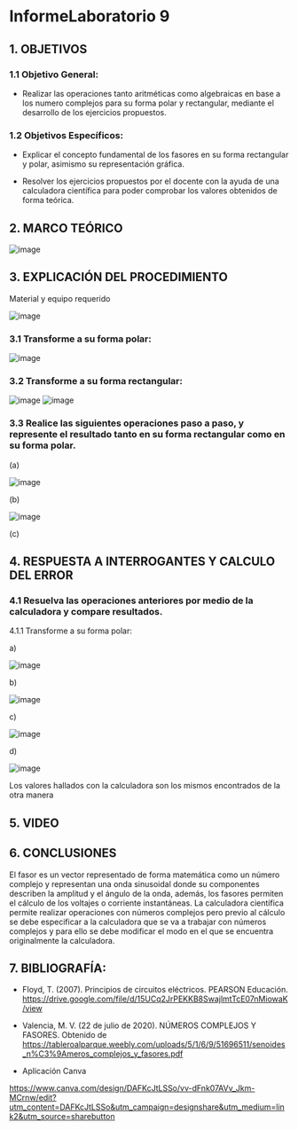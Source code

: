 # InformeLaboratorio 9
## 1. OBJETIVOS
### 1.1 Objetivo General:

- Realizar las operaciones tanto aritméticas como algebraicas en base a los numero complejos para su forma polar y rectangular, mediante el desarrollo de los ejercicios propuestos.

### 1.2 Objetivos Específicos:

- Explicar el concepto fundamental de los fasores en su forma rectangular y polar, asimismo su representación gráfica.

- Resolver los ejercicios propuestos por el docente con la ayuda de una calculadora científica para poder comprobar los valores obtenidos de forma teórica.

## 2. MARCO TEÓRICO

![image](https://user-images.githubusercontent.com/105681693/186952720-fe440053-c0a6-49d3-93fe-3e062052c695.png)

## 3. EXPLICACIÓN DEL PROCEDIMIENTO
Material y equipo requerido

![image](https://user-images.githubusercontent.com/105681693/186953186-99b4071a-5ede-45c4-920b-887f8e8f67a1.png)

### 3.1 Transforme a su forma polar:

![image](https://user-images.githubusercontent.com/105681693/186953112-4c615623-6d86-493a-841d-1166a26dae24.png)

### 3.2 Transforme a su forma rectangular:

![image](https://user-images.githubusercontent.com/105696051/186955446-e2070867-9bba-4923-a2d9-2c16d6f1a4b7.png)
![image](https://user-images.githubusercontent.com/105696051/186955485-6fcd6f57-d464-4843-bcd7-32ef1d506bb9.png)

### 3.3 Realice las siguientes operaciones paso a paso, y represente el resultado tanto en su forma rectangular como en su forma polar.

(a)

![image](https://user-images.githubusercontent.com/105671364/186958141-dff4684a-4690-406c-bb2b-e6d7c2082bc5.png)


(b)

![image](https://user-images.githubusercontent.com/105671364/186958092-71a81032-66e4-4d0d-98d2-21594e8d14ed.png)


(c)


## 4. RESPUESTA A INTERROGANTES Y CALCULO DEL ERROR
### 4.1 Resuelva las operaciones anteriores por medio de la calculadora y compare resultados.

4.1.1 Transforme a su forma polar:

a)

![image](https://user-images.githubusercontent.com/105696051/186956599-85884156-ce70-4fc2-af4a-714373073187.png)

b)

![image](https://user-images.githubusercontent.com/105696051/186956885-cc7e9389-0f7b-4c88-b479-768ca0f91a2c.png)

c)

![image](https://user-images.githubusercontent.com/105696051/186956950-dd6d3780-6955-44ad-990a-37104eaaf451.png)

d)

![image](https://user-images.githubusercontent.com/105696051/186957073-a183a2bc-d4fd-4fba-987e-a66918799969.png)

Los valores hallados con la calculadora son los mismos encontrados de la otra manera
## 5. VIDEO


## 6. CONCLUSIONES
El fasor es un vector representado de forma matemática como un número complejo y representan una onda sinusoidal donde su componentes describen la amplitud y el ángulo de la onda, además, los fasores permiten el cálculo de los voltajes o corriente instantáneas.
La calculadora científica permite realizar operaciones con números complejos pero previo al cálculo se debe especificar a la calculadora que se va a trabajar con números complejos y para ello se debe modificar el modo en el que se encuentra originalmente la calculadora.

## 7. BIBLIOGRAFÍA:

- Floyd, T. (2007). Principios de circuitos eléctricos. PEARSON Educación. https://drive.google.com/file/d/15UCq2JrPEKKB8SwajlmtTcE07nMiowaK/view

- Valencia, M. V. (22 de julio de 2020). NÚMEROS COMPLEJOS Y FASORES. Obtenido de https://tableroalparque.weebly.com/uploads/5/1/6/9/51696511/senoides_n%C3%9Ameros_complejos_y_fasores.pdf

- Aplicación Canva

https://www.canva.com/design/DAFKcJtLSSo/vv-dFnk07AVv_Jkm-MCrnw/edit?utm_content=DAFKcJtLSSo&utm_campaign=designshare&utm_medium=link2&utm_source=sharebutton




